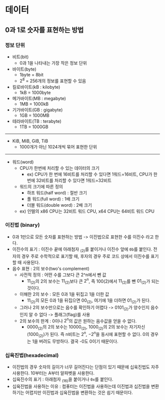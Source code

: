 # 데이터


## 0과 1로 숫자를 표현하는 방법

### 정보 단위
* 비트(bit)
    * 0과 1을 나타내는 가장 작은 정보 단위
* 바이트(byte)
    * 1byte = 8bit
    * $2^8$ = 256개의 정보를 표현할 수 있음
* 킬로바이트(kB : kilobyte)
    * 1kB = 1000byte
* 메가바이트(MB : megabyte)
    * 1MB = 1000kB
* 기가바이트(GB : gigabyte)
    * 1GB = 1000MB
* 테라바이트(TB : terabyte)
    * 1TB = 1000GB
<hr>

* KiB, MiB, GiB, TiB
    * 1000개가 아닌 1024개씩 묶어 표현한 단위

<hr>

* 워드(word)
    * CPU가 한번에 처리할 수 있는 데이터의 크기
        * ex) CPU가 한 번에 16비트를 처리할 수 있다면 1워드=16비트, CPU가 한 번에 32비트를 처리할 수 있다면 1워드=32비트
    * 워드의 크기에 따른 정의
        * 하프 워드(half word) : 절반 크기
        * 풀 워드(full word) : 1배 크기
        * 더블 워드(double word) : 2배 크기
    * ex) 인텔의 x86 CPU는 32비트 워드 CPU, x64 CPU는 64비트 워드 CPU

### 이진법 (binary)
* 0과 1만으로 모든 숫자를 표현하는 방법 -> 이진법으로 표현한 수를 이진수 라고 한다.
* 이진수의 표기 : 이진수 끝에 아래첨자 $_{(2)}$를 붙이거나 이진수 앞에 `0b`를 붙인다. 전자의 경우 주로 수학적으로 표기할 때, 후자의 경우 주로 코드 상에서 이진수를 표기할 때 사용된다.
* 음수 표현 : 2의 보수(two's complement)
    * 사전적 정의 : 어떤 수를 그보다 큰 2^n에서 뺀 값
        * $11_{(2)}$의 2의 보수는 $11_{(2)}$보다 큰 $2^n$, 즉 100(2)에서 $11_{(2)}$를 뺀 $01_{(2)}$가 되는 것이다.
    * 이해한 2의 보수 : 모든 0과 1을 뒤집고 1을 더한 값
        * $11_{(2)}$의 모든 0과 1을 뒤집으면 $00_{(2)}$, 여기에 1을 더하면 $01_{(2)}$가 된다.
    * 그러나 2의 보수만으로는 음수를 확인하기 어렵다 -> $0101_{(2)}$가 양수인지 음수인지 알 수 없다 -> 플래그(flag)를 사용
    * 2의 보수의 한계 : 0이나 $2^n$의 값은 원하는 음수값을 얻을 수 없다.
        * $0000_{(2)}$의 2의 보수는 $10000_{(2)}$, $1000_{(2)}$의 2의 보수는 자기자신($1000_{(2)}$)가 된다. 즉 n비트는 $2^n$, $-2^n$을 동시에 표현할 수 없다. 0의 경우는 1을 버려도 무방하다. 결국 -0도 0이기 때문이다.

### 십육진법(hexadecimal)
* 이진법의 경우 숫자의 길이가 너무 길어진다는 단점이 있기 때문에 십육진법도 자주 사용한다. 10부터는 A부터 알파벳을 사용한다.
* 십육진수의 표기 : 아래첨자 $_{(16)}$을 붙이거나 `0x`를 붙인다.
* 십육진법을 사용하는 이유 : 컴퓨터는 이진법을 사용하는데 이진법과 십진법을 변환하기는 어렵지만 이진법과 십육진법을 변환하는 것은 쉽기 때문이다.